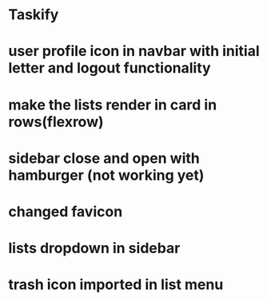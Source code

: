 # Taskify
# user profile icon in navbar with initial letter and logout functionality
# make the lists render in card in rows(flexrow) 
# sidebar close and open with hamburger (not working yet)
# changed favicon
# lists dropdown in sidebar
# trash icon imported in list menu